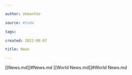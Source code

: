 ```yaml
---

author: ohmanfoo

source: #todo

tags: 

created: 2022-08-07

title: News

---
```

[[News.md]]#News.md
[[World News.md]]#World News.md